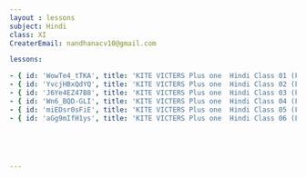 ```yaml
--- 
layout : lessons 
subject: Hindi 
class: XI
CreaterEmail: nandhanacv10@gmail.com

lessons: 

- { id: 'WowTe4_tTKA', title: 'KITE VICTERS Plus one  Hindi Class 01 (First Bell-ഫസ്റ്റ് ബെല്‍)' }
- { id: 'YvcjHBxQdYQ', title: 'KITE VICTERS Plus one  Hindi Class 02 (First Bell-ഫസ്റ്റ് ബെല്‍)' }
- { id: 'J6Ye4EZ47B8', title: 'KITE VICTERS Plus one  Hindi Class 03 (First Bell-ഫസ്റ്റ് ബെല്‍)' }
- { id: 'Wn6_BQD-GLI', title: 'KITE VICTERS Plus one  Hindi Class 04 (First Bell-ഫസ്റ്റ് ബെല്‍)' }
- { id: 'miEDsr0sFiE', title: 'KITE VICTERS Plus one  Hindi Class 05 (First Bell-ഫസ്റ്റ് ബെല്‍)' }
- { id: 'aGg9mIfH1ys', title: 'KITE VICTERS Plus one  Hindi Class 06 (First Bell-ഫസ്റ്റ് ബെല്‍)' }





---
```




